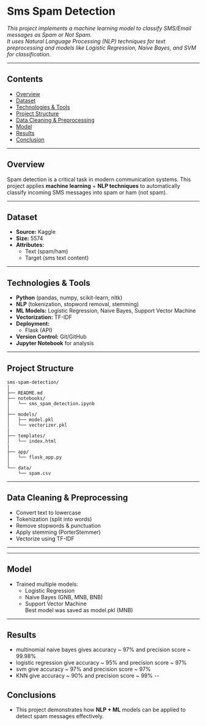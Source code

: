# Sms Spam Detection
_This project implements a machine learning model to classify SMS/Email messages as Spam or Not Spam.<br>
It uses Natural Language Processing (NLP) techniques for text preprocessing and models like Logistic Regression, Naive Bayes, and SVM for classification._

---
## Contents
- <a href="#overview">Overview</a>
- <a href="#dataset">Dataset</a>
- <a href="#technologies--tools">Technologies & Tools</a>
- <a href="#project-structure">Project Structure</a>
- <a href="#data-cleaning--preprocessing">Data Cleaning & Preprocessing</a>
- <a href="#model">Model</a>
- <a href="#results">Results</a>
- <a href="#conclusion">Conclusion</a>

---
<h2><a class="anchor" id="overview"></a>Overview</h2>

Spam detection is a critical task in modern communication systems. This project applies **machine learning** + **NLP techniques** to automatically classify incoming SMS messages into spam or ham (not spam).


---
<h2><a class="anchor" id="dataset"></a>Dataset</h2>

- **Source:** Kaggle
- **Size:** 5574
- **Attributes:**
    - Text (spam/ham)
    - Target (sms text content)

---
<h2><a class="anchor" id="technologies--tools"></a>Technologies & Tools</h2>

- **Python** (pandas, numpy, scikit-learn, nltk)
- **NLP** (tokenization, stopword removal, stemming)
- **ML Models:** Logistic Regression, Naive Bayes, Support Vector Machine
- **Vectorization:** TF-IDF
- **Deployment:**
    - Flask (API)
- **Version Control:** Git/GitHub
- **Jupyter Notebook** for analysis

---
<h2><a class="anchor" id="project-structure"></a>Project Structure</h2>

```
sms-spam-detection/
│
├── README.md                        
├── notebooks/
│   └── sms_spam_detection.ipynb   
│
├── models/
│   ├── model.pkl            
│   └── vectorizer.pkl 
|      
├── templates/
│   └── index.html
|
├── app/
│   └── flask_app.py         
│
└── data/
    └── spam.csv            

```
--- 
<h2><a class="anchor" id="data-cleaning--preprocessing"></a>Data Cleaning & Preprocessing</h2>

- Convert text to lowercase
- Tokenization (split into words)
- Remove stopwords & punctuation
- Apply stemming (PorterStemmer)
- Vectorize using TF-IDF

---

---

<h2><a class="anchor" id="model"></a>Model</h2>

- Trained multiple models:
  - Logistic Regression
  - Naive Bayes (GNB, MNB, BNB)
  - Support Vector Machine<br>
Best model was saved as model.pkl (MNB)

---

<h2><a class="anchor" id="results"></a>Results</h2>

- multinomial naive bayes gives accuracy ~ 97% and precision score ~ 99.98%
- logistic regression give accuracy ~ 95% and precision score ~ 97%
- svm give accuracy ~ 97% and precision score ~ 97%
- KNN give accuracy ~ 90% and precision score ~ 99%
--

<h2><a class="anchor" id="conclusions"></a>Conclusions</h2>

- This project demonstrates how **NLP + ML** models can be applied to detect spam messages effectively.
